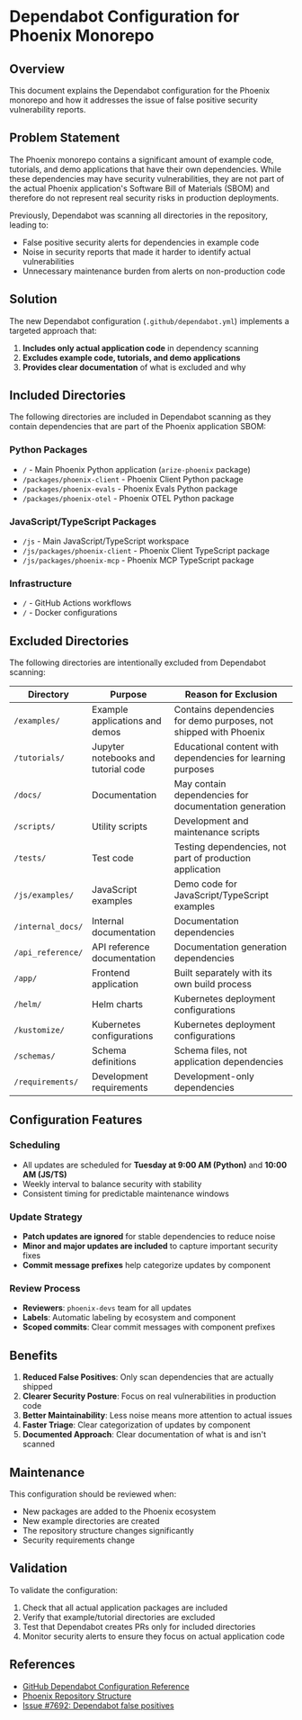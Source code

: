 # Dependabot Configuration for Phoenix Monorepo

## Overview

This document explains the Dependabot configuration for the Phoenix monorepo and how it addresses the issue of false positive security vulnerability reports.

## Problem Statement

The Phoenix monorepo contains a significant amount of example code, tutorials, and demo applications that have their own dependencies. While these dependencies may have security vulnerabilities, they are not part of the actual Phoenix application's Software Bill of Materials (SBOM) and therefore do not represent real security risks in production deployments.

Previously, Dependabot was scanning all directories in the repository, leading to:
- False positive security alerts for dependencies in example code
- Noise in security reports that made it harder to identify actual vulnerabilities
- Unnecessary maintenance burden from alerts on non-production code

## Solution

The new Dependabot configuration (`.github/dependabot.yml`) implements a targeted approach that:

1. **Includes only actual application code** in dependency scanning
2. **Excludes example code, tutorials, and demo applications**
3. **Provides clear documentation** of what is excluded and why

## Included Directories

The following directories are included in Dependabot scanning as they contain dependencies that are part of the Phoenix application SBOM:

### Python Packages
- `/` - Main Phoenix Python application (`arize-phoenix` package)
- `/packages/phoenix-client` - Phoenix Client Python package
- `/packages/phoenix-evals` - Phoenix Evals Python package
- `/packages/phoenix-otel` - Phoenix OTEL Python package

### JavaScript/TypeScript Packages
- `/js` - Main JavaScript/TypeScript workspace
- `/js/packages/phoenix-client` - Phoenix Client TypeScript package
- `/js/packages/phoenix-mcp` - Phoenix MCP TypeScript package

### Infrastructure
- `/` - GitHub Actions workflows
- `/` - Docker configurations

## Excluded Directories

The following directories are intentionally excluded from Dependabot scanning:

| Directory | Purpose | Reason for Exclusion |
|-----------|---------|---------------------|
| `/examples/` | Example applications and demos | Contains dependencies for demo purposes, not shipped with Phoenix |
| `/tutorials/` | Jupyter notebooks and tutorial code | Educational content with dependencies for learning purposes |
| `/docs/` | Documentation | May contain dependencies for documentation generation |
| `/scripts/` | Utility scripts | Development and maintenance scripts |
| `/tests/` | Test code | Testing dependencies, not part of production application |
| `/js/examples/` | JavaScript examples | Demo code for JavaScript/TypeScript examples |
| `/internal_docs/` | Internal documentation | Documentation dependencies |
| `/api_reference/` | API reference documentation | Documentation generation dependencies |
| `/app/` | Frontend application | Built separately with its own build process |
| `/helm/` | Helm charts | Kubernetes deployment configurations |
| `/kustomize/` | Kubernetes configurations | Kubernetes deployment configurations |
| `/schemas/` | Schema definitions | Schema files, not application dependencies |
| `/requirements/` | Development requirements | Development-only dependencies |

## Configuration Features

### Scheduling
- All updates are scheduled for **Tuesday at 9:00 AM (Python)** and **10:00 AM (JS/TS)**
- Weekly interval to balance security with stability
- Consistent timing for predictable maintenance windows

### Update Strategy
- **Patch updates are ignored** for stable dependencies to reduce noise
- **Minor and major updates are included** to capture important security fixes
- **Commit message prefixes** help categorize updates by component

### Review Process
- **Reviewers**: `phoenix-devs` team for all updates
- **Labels**: Automatic labeling by ecosystem and component
- **Scoped commits**: Clear commit messages with component prefixes

## Benefits

1. **Reduced False Positives**: Only scan dependencies that are actually shipped
2. **Clearer Security Posture**: Focus on real vulnerabilities in production code
3. **Better Maintainability**: Less noise means more attention to actual issues
4. **Faster Triage**: Clear categorization of updates by component
5. **Documented Approach**: Clear documentation of what is and isn't scanned

## Maintenance

This configuration should be reviewed when:
- New packages are added to the Phoenix ecosystem
- New example directories are created
- The repository structure changes significantly
- Security requirements change

## Validation

To validate the configuration:
1. Check that all actual application packages are included
2. Verify that example/tutorial directories are excluded
3. Test that Dependabot creates PRs only for included directories
4. Monitor security alerts to ensure they focus on actual application code

## References

- [GitHub Dependabot Configuration Reference](https://docs.github.com/en/code-security/dependabot/working-with-dependabot/dependabot-options-reference)
- [Phoenix Repository Structure](../README.md)
- [Issue #7692: Dependabot false positives](https://github.com/Arize-ai/phoenix/issues/7692)